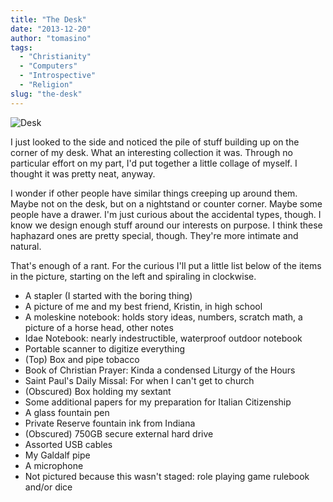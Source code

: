 ```yaml
---
title: "The Desk"
date: "2013-12-20"
author: "tomasino"
tags:
  - "Christianity"
  - "Computers"
  - "Introspective"
  - "Religion"
slug: "the-desk"
---
```


![Desk](//blog.tomasino.org/images/desk.jpg)

I just looked to the side and noticed the pile of stuff building up on
the corner of my desk. What an interesting collection it was. Through no
particular effort on my part, I'd put together a little collage of
myself. I thought it was pretty neat, anyway.

I wonder if other people have similar things creeping up around them.
Maybe not on the desk, but on a nightstand or counter corner. Maybe some
people have a drawer. I'm just curious about the accidental types,
though. I know we design enough stuff around our interests on purpose. I
think these haphazard ones are pretty special, though. They're more
intimate and natural.

That's enough of a rant. For the curious I'll put a little list below of
the items in the picture, starting on the left and spiraling in
clockwise.

-   A stapler (I started with the boring thing)
-   A picture of me and my best friend, Kristin, in high school
-   A moleskine notebook: holds story ideas, numbers, scratch math, a
    picture of a horse head, other notes
-   Idae Notebook: nearly indestructible, waterproof outdoor notebook
-   Portable scanner to digitize everything
-   (Top) Box and pipe tobacco
-   Book of Christian Prayer: Kinda a condensed Liturgy of the Hours
-   Saint Paul's Daily Missal: For when I can't get to church
-   (Obscured) Box holding my sextant
-   Some additional papers for my preparation for Italian Citizenship
-   A glass fountain pen
-   Private Reserve fountain ink from Indiana
-   (Obscured) 750GB secure external hard drive
-   Assorted USB cables
-   My Galdalf pipe
-   A microphone
-   Not pictured because this wasn't staged: role playing game rulebook
    and/or dice
